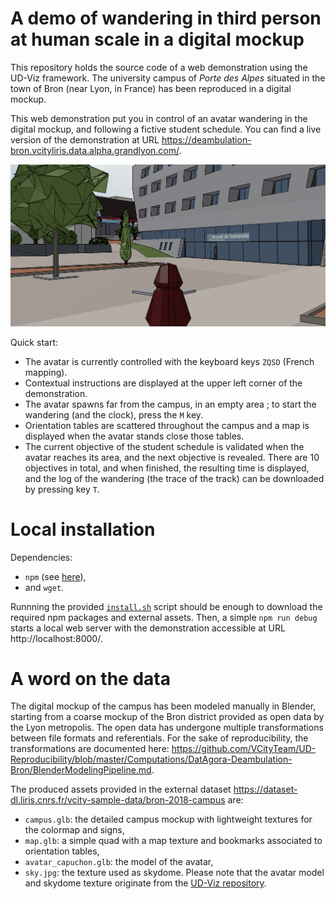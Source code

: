 # A demo of wandering in third person at human scale in a digital mockup

This repository holds the source code of a web demonstration using the UD-Viz framework.
The university campus of *Porte des Alpes* situated in the town of Bron (near Lyon, in France) has been reproduced in a digital mockup.

This web demonstration put you in control of an avatar wandering in the digital mockup, and following a fictive student schedule.
You can find a live version of the demonstration at URL https://deambulation-bron.vcityliris.data.alpha.grandlyon.com/.

![](capture.png)

Quick start:
* The avatar is currently controlled with the keyboard keys `ZQSD` (French mapping).
* Contextual instructions are displayed at the upper left corner of the demonstration.
* The avatar spawns far from the campus, in an empty area ; to start the wandering (and the clock), press the `M` key.
* Orientation tables are scattered throughout the campus and a map is displayed when the avatar stands close those tables.
* The current objective of the student schedule is validated when the avatar reaches its area, and the next objective is revealed.
  There are 10 objectives in total, and when finished, the resulting time is displayed, and the log of the wandering (the trace of the track) can be downloaded by pressing key `T`.

# Local installation

Dependencies:
- `npm` (see [here](https://github.com/VCityTeam/UD-Viz-Template)),
- and `wget`.

Runnning the provided [`install.sh`](install.sh) script should be enough to download the required npm packages and external assets.
Then, a simple `npm run debug` starts a local web server with the demonstration accessible at URL http://localhost:8000/.

# A word on the data

The digital mockup of the campus has been modeled manually in Blender, starting from a coarse mockup of the Bron district provided as open data by the Lyon metropolis.
The open data has undergone multiple transformations between file formats and referentials.
For the sake of reproducibility, the transformations are documented here: https://github.com/VCityTeam/UD-Reproducibility/blob/master/Computations/DatAgora-Deambulation-Bron/BlenderModelingPipeline.md.

The produced assets provided in the external dataset https://dataset-dl.liris.cnrs.fr/vcity-sample-data/bron-2018-campus are:
* `campus.glb`: the detailed campus mockup with lightweight textures for the colormap and signs,
* `map.glb`: a simple quad with a map texture and bookmarks associated to orientation tables,
* `avatar_capuchon.glb`: the model of the avatar,
* `sky.jpg`: the texture used as skydome.
Please note that the avatar model and skydome texture originate from the [UD-Viz repository](https://github.com/VCityTeam/UD-Viz).
